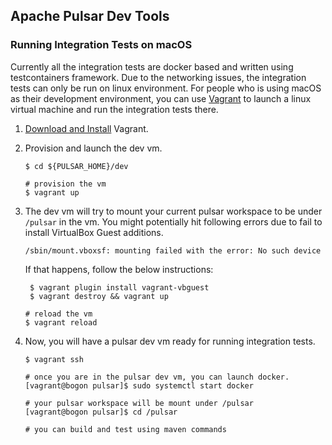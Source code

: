<!--

    Licensed to the Apache Software Foundation (ASF) under one
    or more contributor license agreements.  See the NOTICE file
    distributed with this work for additional information
    regarding copyright ownership.  The ASF licenses this file
    to you under the Apache License, Version 2.0 (the
    "License"); you may not use this file except in compliance
    with the License.  You may obtain a copy of the License at

      http://www.apache.org/licenses/LICENSE-2.0

    Unless required by applicable law or agreed to in writing,
    software distributed under the License is distributed on an
    "AS IS" BASIS, WITHOUT WARRANTIES OR CONDITIONS OF ANY
    KIND, either express or implied.  See the License for the
    specific language governing permissions and limitations
    under the License.

-->

## Apache Pulsar Dev Tools

### Running Integration Tests on macOS

Currently all the integration tests are docker based and written using testcontainers framework.
Due to the networking issues, the integration tests can only be run on linux environment.
For people who is using macOS as their development environment, you can use [Vagrant](https://www.vagrantup.com)
to launch a linux virtual machine and run the integration tests there.

1. [Download and Install](https://www.vagrantup.com/downloads.html) Vagrant.

2. Provision and launch the dev vm.

   ```shell
   $ cd ${PULSAR_HOME}/dev
   
   # provision the vm
   $ vagrant up
   ```

3. The dev vm will try to mount your current pulsar workspace to be under `/pulsar` in the vm. You might
   potentially hit following errors due to fail to install VirtualBox Guest additions.

   ```
   /sbin/mount.vboxsf: mounting failed with the error: No such device
   ```

   If that happens, follow the below instructions:

   ```
    $ vagrant plugin install vagrant-vbguest
    $ vagrant destroy && vagrant up

   # reload the vm
   $ vagrant reload
   ```

4. Now, you will have a pulsar dev vm ready for running integration tests.

   ```shell
   $ vagrant ssh

   # once you are in the pulsar dev vm, you can launch docker.
   [vagrant@bogon pulsar]$ sudo systemctl start docker

   # your pulsar workspace will be mount under /pulsar
   [vagrant@bogon pulsar]$ cd /pulsar

   # you can build and test using maven commands
   ```
